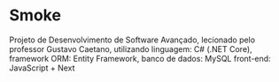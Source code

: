 # Smoke
Projeto de Desenvolvimento de Software Avançado, lecionado pelo professor Gustavo Caetano, utilizando linguagem: C# (.NET Core), framework ORM: Entity Framework, banco de dados: MySQL front-end: JavaScript + Next
